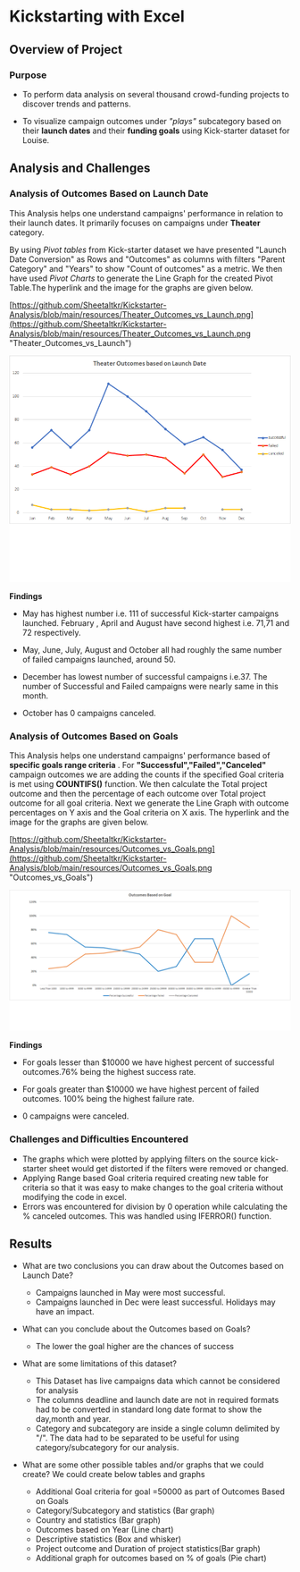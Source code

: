 # Kickstarting with Excel

## Overview of Project

### Purpose
- To perform data analysis on several thousand crowd-funding projects to discover trends and patterns.

- To visualize campaign outcomes under *"plays"* subcategory based on their **launch dates** and their **funding goals** using Kick-starter dataset for Louise.


## Analysis and Challenges

### Analysis of Outcomes Based on Launch Date

This Analysis helps one understand campaigns' performance in relation to their launch dates. It primarily focuses on campaigns under **Theater** category. 

By using *Pivot tables* from Kick-starter dataset we have presented "Launch Date Conversion" as Rows and "Outcomes" as columns with filters "Parent Category" and "Years" to show "Count of outcomes" as a metric. We then have used *Pivot Charts* to generate the Line Graph
for the created Pivot Table.The hyperlink and the image for the graphs are given below.

[https://github.com/Sheetaltkr/Kickstarter-Analysis/blob/main/resources/Theater_Outcomes_vs_Launch.png](https://github.com/Sheetaltkr/Kickstarter-Analysis/blob/main/resources/Theater_Outcomes_vs_Launch.png "Theater_Outcomes_vs_Launch")

![Theater_Outcomes_vs_Launch](https://github.com/Sheetaltkr/Kickstarter-Analysis/blob/main/resources/Theater_Outcomes_vs_Launch.png)


**Findings**

- May has highest number i.e. 111 of successful Kick-starter campaigns launched. February , April and August have second highest i.e. 71,71 and 72 respectively.

- May, June, July, August and October all had roughly the same number of failed campaigns launched, around 50. 

- December has lowest number of successful campaigns i.e.37. The number of Successful and Failed campaigns were nearly same in this month.

- October has 0 campaigns canceled.



### Analysis of Outcomes Based on Goals

This Analysis helps one understand campaigns' performance based of **specific goals range criteria** . For **"Successful","Failed","Canceled"** campaign outcomes we are adding the counts if the specified Goal criteria is met using **COUNTIFS()** function.
We then calculate the Total project outcome and then the percentage of each outcome over Total project outcome for all goal criteria. Next we generate the Line Graph with outcome percentages on Y axis and the Goal criteria on X axis. The hyperlink and the image for the graphs are given below.


[https://github.com/Sheetaltkr/Kickstarter-Analysis/blob/main/resources/Outcomes_vs_Goals.png](https://github.com/Sheetaltkr/Kickstarter-Analysis/blob/main/resources/Outcomes_vs_Goals.png "Outcomes_vs_Goals")

![Outcomes_vs_Goals](https://github.com/Sheetaltkr/Kickstarter-Analysis/blob/main/resources/Outcomes_vs_Goals.png)

**Findings**

- For goals lesser than $10000 we have highest percent of successful outcomes.76% being the highest success rate.

- For goals greater than $10000 we have highest percent of failed outcomes. 100% being the highest failure rate.

- 0 campaigns were canceled.


### Challenges and Difficulties Encountered

- The graphs which were plotted by applying filters on the source kick-starter sheet would get distorted if the filters were removed or changed.
- Applying Range based Goal criteria required creating new table for criteria so that it was easy to make changes to the goal criteria without modifying the code in excel.
- Errors was encountered for division by 0 operation while calculating the % canceled outcomes. This was handled using IFERROR() function.


## Results

- What are two conclusions you can draw about the Outcomes based on Launch Date?

	- Campaigns launched in May were most successful.
	- Campaigns launched in Dec were least successful. Holidays may have an impact.
	
- What can you conclude about the Outcomes based on Goals?
	
	- The lower the goal higher are the chances of success

- What are some limitations of this dataset?
	- This Dataset has live campaigns data which cannot be considered for analysis
	- The columns deadline and launch date are not in required formats had to be converted in standard long date format to show the day,month and year.
	- Category and subcategory are inside a single column delimited by "/". The data had to be separated to be useful for using category/subcategory for our analysis.

-  What are some other possible tables and/or graphs that we could create?
	We could create below tables and graphs
	- Additional Goal criteria for goal =50000 as part of Outcomes Based on Goals
	- Category/Subcategory and statistics (Bar graph)
	- Country and statistics (Bar graph)
	- Outcomes based on Year (Line chart)
	- Descriptive statistics (Box and whisker)
	- Project outcome and Duration of project statistics(Bar graph)
	- Additional graph for outcomes based on % of goals (Pie chart)
